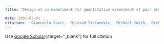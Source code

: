 ```yaml
---
title: "Design of an experiment for quantitative assessment of pair programming practices"

date: 2001-05-01
citation: ' Giancarlo Succi,  Milorad Stefanovic,  Michael Smith,  Richard Huntrods, &quot;Design of an experiment for quantitative assessment of pair programming practices.&quot;, 2001.'
---
```

Use [Google Scholar](https://scholar.google.com/scholar?q=Design+of+an+experiment+for+quantitative+assessment+of+pair+programming+practices){:target="_blank"} for full citation
